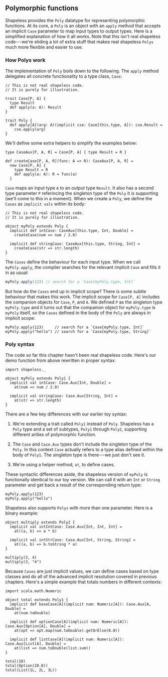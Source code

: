 ## Polymorphic functions

Shapeless provides the `Poly` datatype
for representing polymorphic functions.
At its core, a `Poly` is an object with an `apply` method
that accepts an implicit `Case` parameter
to map input types to output types.
Here is a simplified explanation of how it all works.
Note that this isn't real shapeless code---we're
eliding a lot of extra stuff
that makes real shapeless `Polys`
much more flexible and easier to use.

### How Polys work

The implementation of `Poly` boils down to the following.
The `apply` method delegates all concrete functionality
to a type class, `Case`:

```tut:book:silent
// This is not real shapeless code.
// It is purely for illustration.

trait Case[P, A] {
  type Result
  def apply(a: A): Result
}

trait Poly {
  def apply[A](arg: A)(implicit cse: Case[this.type, A]): cse.Result =
    cse.apply(arg)
}
```

We'll define some extra helpers to simplify the examples below:

```tut:book:silent
type CaseAux[P, A, R] = Case[P, A] { type Result = R }

def createCase[P, A, R](func: A => R): CaseAux[P, A, R] =
  new Case[P, A] {
    type Result = R
    def apply(a: A): R = func(a)
  }
```

`Case` maps an input type `A` to an output type `Result`.
It also has a second type parameter `P`
referincing the singleton type of the `Poly` it is supporting
(we'll come to this in a moment).
When we create a `Poly`, we define the `Cases`
as `implicit vals` within its body:

```tut:book:silent
// This is not real shapeless code.
// It is purely for illustration.

object myPoly extends Poly {
  implicit def intCase: CaseAux[this.type, Int, Double] =
    createCase(num => num / 2.0)

  implicit def stringCase: CaseAux[this.type, String, Int] =
    createCase(str => str.length)
}
```

The `Cases` define the behaviour for each input type.
When we call `myPoly.apply`,
the compiler searches for the relevant implicit `Case`
and fills it in as usual:

```scala
myPoly.apply(123) // search for a `Case[myPoly.type, Int]`
```

But how do the `Cases` end up in implicit scope?
There is some subtle behaviour that makes this work.
The implicit scope for `Case[P, A]` includes
the companion objects for `Case`, `P`, and `A`.
We defined `P` as the singleton type `myPoly.type`
and it turns out that
the companion object for `myPoly.type` is `myPoly` itself,
so the `Cases` defined in the body of the `Poly`
are always in implicit scope:

```tut:book
myPoly.apply(123)     // search for a `Case[myPoly.type, Int]`
myPoly.apply("hello") // search for a `Case[myPoly.type, String]`
```

### Poly syntax

The code so far this chapter hasn't been real shapeless code.
Here's our demo function from above rewritten in proper syntax:

```tut:book:silent
import shapeless._

object myPoly extends Poly1 {
  implicit val intCase: Case.Aux[Int, Double] =
    at(num => num / 2.0)

  implicit val stringCase: Case.Aux[String, Int] =
    at(str => str.length)
}
```

There are a few key differences with our earlier toy syntax:

 1. We're extending a trait called `Poly1` instead of `Poly`.
    Shapeless has a `Poly` type and a set of subtypes,
    `Poly1` through `Poly2`, supporting different arities
    of polymorphic function.

 2. The `Case` and `Case.Aux` types don't include
    the singleton type of the `Poly`.
    In this context `Case` actually refers to
    a type alias defined within the body of `Poly1`.
    The singleton type is there---we just don't see it.

 3. We're using a helper method, `at`, to define cases.

These syntactic differences aside,
the shapeless version of `myPoly` is functionally
identical to our toy version.
We can call it with an `Int` or `String` parameter
and get back a result of the corresponding return type:

```tut:book
myPoly.apply(123)
myPoly.apply("hello")
```

Shapeless also supports `Polys` with more than one parameter.
Here is a binary example:

```tut:book:silent
object multiply extends Poly2 {
  implicit val intIntCase: Case.Aux[Int, Int, Int] =
    at((a, b) => a * b)

  implicit val intStrCase: Case.Aux[Int, String, String] =
    at((a, b) => b.toString * a)
}
```

```tut:book
multiply(3, 4)
multiply(3, "4")
```

Because `Cases` are just implicit values,
we can define cases based on type classes
and do all of the advanced implicit resolution
covered in previous chapters.
Here's a simple example that
totals numbers in different contexts:

```tut:book:silent
import scala.math.Numeric

object total extends Poly1 {
  implicit def baseCase[A](implicit num: Numeric[A]): Case.Aux[A, Double] =
    at(num.toDouble)

  implicit def optionCase[A](implicit num: Numeric[A]): Case.Aux[Option[A], Double] =
    at(opt => opt.map(num.toDouble).getOrElse(0.0))

  implicit def listCase[A](implicit num: Numeric[A]): Case.Aux[List[A], Double] =
    at(list => num.toDouble(list.sum))
}
```

```tut:book
total(10)
total(Option(20.0))
total(List(1L, 2L, 3L))
```
